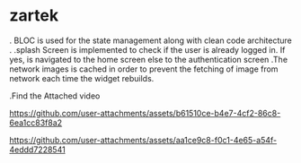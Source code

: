 # zartek

. BLOC is used for the state management along with clean code architecture .
.splash Screen is implemented to check if the user is already logged in. If yes,  is navigated to the home screen else to the authentication screen
.The network images is cached in order to prevent the fetching of image from network each time the widget rebuilds.

.Find the Attached video

https://github.com/user-attachments/assets/b61510ce-b4e7-4cf2-86c8-6ea1cc83f8a2



https://github.com/user-attachments/assets/aa1ce9c8-f0c1-4e65-a54f-4eddd7228541











